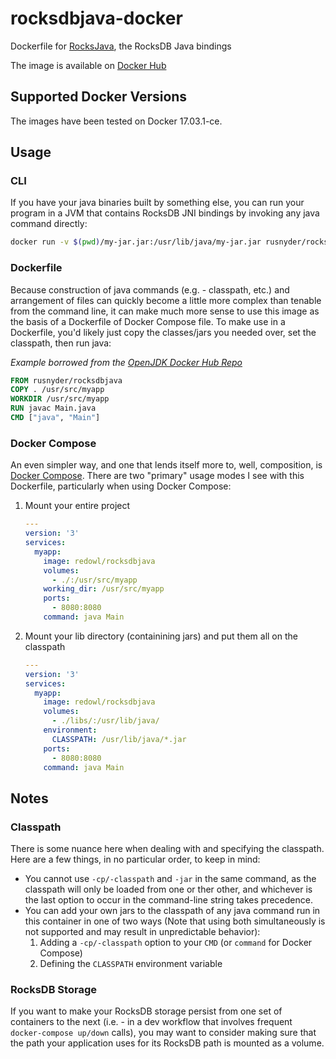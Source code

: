 # rocksdbjava-docker

Dockerfile for [RocksJava](https://github.com/facebook/rocksdb/wiki/RocksJava-Basics), the RocksDB Java bindings

The image is available on [Docker Hub](https://github.com/facebook/rocksdb/wiki/RocksJava-Basics)


## Supported Docker Versions

The images have been tested on Docker 17.03.1-ce.


## Usage

### CLI

If you have your java binaries built by something else, you can run your program in a JVM that contains RocksDB JNI bindings by invoking any java command directly:

```bash
docker run -v $(pwd)/my-jar.jar:/usr/lib/java/my-jar.jar rusnyder/rocksdbjava java -cp /usr/lib/java/my-jar.jar com.example.Main
```

### Dockerfile

Because construction of java commands (e.g. - classpath, etc.) and arrangement of files can quickly become a little more complex than tenable from the command line, it can make much more sense to use this image as the basis of a Dockerfile of Docker Compose file.  To make use in a Dockerfile, you'd likely just copy the classes/jars you needed over, set the classpath, then run java:

_Example borrowed from the [OpenJDK Docker Hub Repo](https://hub.docker.com/_/openjdk/)_

```Dockerfile
FROM rusnyder/rocksdbjava
COPY . /usr/src/myapp
WORKDIR /usr/src/myapp
RUN javac Main.java
CMD ["java", "Main"]
```

### Docker Compose

An even simpler way, and one that lends itself more to, well, composition, is [Docker Compose](https://docs.docker.com/compose/).  There are two "primary" usage modes I see with this Dockerfile, particularly when using Docker Compose:

1. Mount your entire project

    ```yaml
    ---
    version: '3'
    services:
      myapp:
        image: redowl/rocksdbjava
        volumes:
          - ./:/usr/src/myapp
        working_dir: /usr/src/myapp
        ports:
          - 8080:8080
        command: java Main
    ```

2. Mount your lib directory (containining jars) and put them all on the classpath

    ```yaml
    ---
    version: '3'
    services:
      myapp:
        image: redowl/rocksdbjava
        volumes:
          - ./libs/:/usr/lib/java/
        environment:
          CLASSPATH: /usr/lib/java/*.jar
        ports:
          - 8080:8080
        command: java Main
    ```

## Notes

### Classpath

There is some nuance here when dealing with and specifying the classpath.  Here are
a few things, in no particular order, to keep in mind:

  * You cannot use `-cp/-classpath` and `-jar` in the same command, as the
    classpath will only be loaded from one or ther other, and whichever is
    the last option to occur in the command-line string takes precedence.
  * You can add your own jars to the classpath of any java command run in this
    container in one of two ways (Note that using both simultaneously is not
    supported and may result in unpredictable behavior):
      1. Adding a `-cp/-classpath` option to your `CMD` (or `command` for Docker Compose)
      2. Defining the `CLASSPATH` environment variable

### RocksDB Storage

If you want to make your RocksDB storage persist from one set of containers to the
next (i.e. - in a dev workflow that involves frequent `docker-compose up/down` calls),
you may want to consider making sure that the path your application uses for its
RocksDB path is mounted as a volume.
